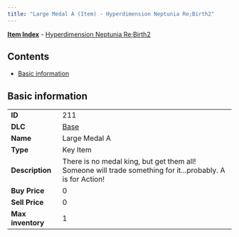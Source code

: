 ```yaml
---
title: "Large Medal A (Item) - Hyperdimension Neptunia Re;Birth2"
---
```


[**Item Index**](/neptunia/rb2/item/index.html) - [Hyperdimension Neptunia Re;Birth2](/neptunia/rb2)

## Contents

- [Basic information](#basic-information)

## Basic information

|   |   |
| -- | -- |
| **ID** | 211 |
| **DLC** | [Base](/neptunia/rb2/dlc/0-base.html) |
| **Name** | Large Medal A |
| **Type** | Key Item |
| **Description** | There is no medal king, but get them all! Someone will trade something for it...probably. A is for Action! |
| **Buy Price** | 0 |
| **Sell Price** | 0 |
| **Max inventory** | 1 |